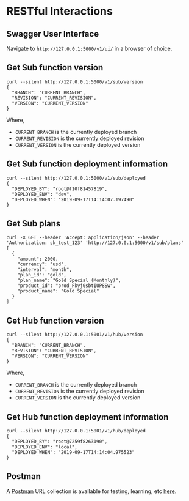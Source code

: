 # RESTful Interactions

## Swagger User Interface

Navigate to `http://127.0.0.1:5000/v1/ui/` in a browser of choice.

## Get Sub function version
```
curl --silent http://127.0.0.1:5000/v1/sub/version
{
  "BRANCH": "CURRENT_BRANCH",
  "REVISION": "CURRENT_REVISION",
  "VERSION": "CURRENT_VERSION"
}
```

Where,

  * `CURRENT_BRANCH` is the currently deployed branch
  * `CURRENT_REVISION` is the currently deployed revision
  * `CURRENT_VERSION` is the currently deployed version

## Get Sub function deployment information
```
curl --silent http://127.0.0.1:5000/v1/sub/deployed
{
  "DEPLOYED_BY": "root@f10f81457819",
  "DEPLOYED_ENV": "dev",
  "DEPLOYED_WHEN": "2019-09-17T14:14:07.197490"
}
```

## Get Sub plans
```
curl -X GET --header 'Accept: application/json' --header 'Authorization: sk_test_123' 'http://127.0.0.1:5000/v1/sub/plans'
[
  {
    "amount": 2000,
    "currency": "usd",
    "interval": "month",
    "plan_id": "gold",
    "plan_name": "Gold Special (Monthly)",
    "product_id": "prod_Fkyj0sbtIUP8Sw",
    "product_name": "Gold Special"
  }
]
```

## Get Hub function version
```
curl --silent http://127.0.0.1:5001/v1/hub/version
{
  "BRANCH": "CURRENT_BRANCH",
  "REVISION": "CURRENT_REVISION",
  "VERSION": "CURRENT_VERSION"
}
```

Where,

  * `CURRENT_BRANCH` is the currently deployed branch
  * `CURRENT_REVISION` is the currently deployed revision
  * `CURRENT_VERSION` is the currently deployed version

## Get Hub function deployment information
```
curl --silent http://127.0.0.1:5001/v1/hub/deployed
{
  "DEPLOYED_BY": "root@7259f8263190",
  "DEPLOYED_ENV": "local",
  "DEPLOYED_WHEN": "2019-09-17T14:14:04.975523"
}
```

## Postman

A [Postman](https://www.getpostman.com/) URL collection is available for testing, learning,
etc [here](https://www.getpostman.com/collections/ab233178aa256e424668).
